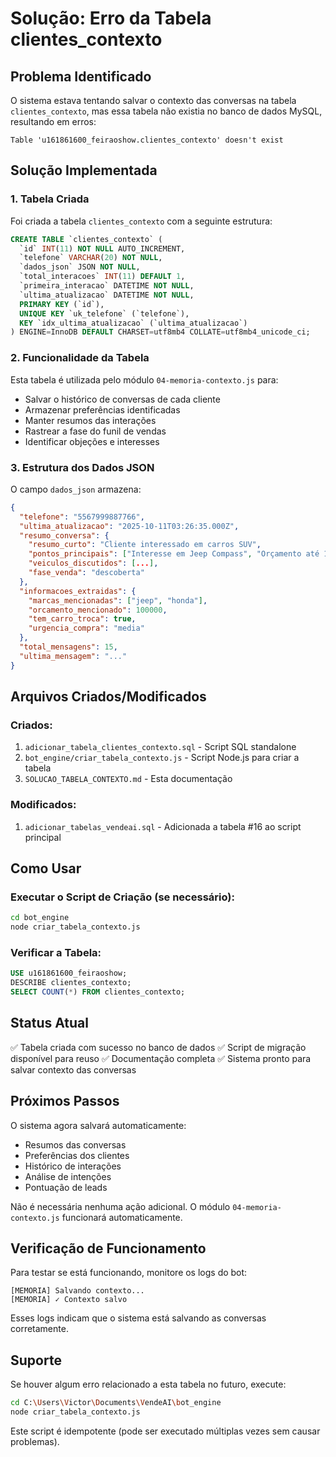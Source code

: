 # Solução: Erro da Tabela clientes_contexto

## Problema Identificado

O sistema estava tentando salvar o contexto das conversas na tabela `clientes_contexto`, mas essa tabela não existia no banco de dados MySQL, resultando em erros:

```
Table 'u161861600_feiraoshow.clientes_contexto' doesn't exist
```

## Solução Implementada

### 1. Tabela Criada

Foi criada a tabela `clientes_contexto` com a seguinte estrutura:

```sql
CREATE TABLE `clientes_contexto` (
  `id` INT(11) NOT NULL AUTO_INCREMENT,
  `telefone` VARCHAR(20) NOT NULL,
  `dados_json` JSON NOT NULL,
  `total_interacoes` INT(11) DEFAULT 1,
  `primeira_interacao` DATETIME NOT NULL,
  `ultima_atualizacao` DATETIME NOT NULL,
  PRIMARY KEY (`id`),
  UNIQUE KEY `uk_telefone` (`telefone`),
  KEY `idx_ultima_atualizacao` (`ultima_atualizacao`)
) ENGINE=InnoDB DEFAULT CHARSET=utf8mb4 COLLATE=utf8mb4_unicode_ci;
```

### 2. Funcionalidade da Tabela

Esta tabela é utilizada pelo módulo `04-memoria-contexto.js` para:

- Salvar o histórico de conversas de cada cliente
- Armazenar preferências identificadas
- Manter resumos das interações
- Rastrear a fase do funil de vendas
- Identificar objeções e interesses

### 3. Estrutura dos Dados JSON

O campo `dados_json` armazena:

```json
{
  "telefone": "5567999887766",
  "ultima_atualizacao": "2025-10-11T03:26:35.000Z",
  "resumo_conversa": {
    "resumo_curto": "Cliente interessado em carros SUV",
    "pontos_principais": ["Interesse em Jeep Compass", "Orçamento até 100k"],
    "veiculos_discutidos": [...],
    "fase_venda": "descoberta"
  },
  "informacoes_extraidas": {
    "marcas_mencionadas": ["jeep", "honda"],
    "orcamento_mencionado": 100000,
    "tem_carro_troca": true,
    "urgencia_compra": "media"
  },
  "total_mensagens": 15,
  "ultima_mensagem": "..."
}
```

## Arquivos Criados/Modificados

### Criados:
1. `adicionar_tabela_clientes_contexto.sql` - Script SQL standalone
2. `bot_engine/criar_tabela_contexto.js` - Script Node.js para criar a tabela
3. `SOLUCAO_TABELA_CONTEXTO.md` - Esta documentação

### Modificados:
1. `adicionar_tabelas_vendeai.sql` - Adicionada a tabela #16 ao script principal

## Como Usar

### Executar o Script de Criação (se necessário):

```bash
cd bot_engine
node criar_tabela_contexto.js
```

### Verificar a Tabela:

```sql
USE u161861600_feiraoshow;
DESCRIBE clientes_contexto;
SELECT COUNT(*) FROM clientes_contexto;
```

## Status Atual

✅ Tabela criada com sucesso no banco de dados
✅ Script de migração disponível para reuso
✅ Documentação completa
✅ Sistema pronto para salvar contexto das conversas

## Próximos Passos

O sistema agora salvará automaticamente:
- Resumos das conversas
- Preferências dos clientes
- Histórico de interações
- Análise de intenções
- Pontuação de leads

Não é necessária nenhuma ação adicional. O módulo `04-memoria-contexto.js` funcionará automaticamente.

## Verificação de Funcionamento

Para testar se está funcionando, monitore os logs do bot:

```
[MEMORIA] Salvando contexto...
[MEMORIA] ✓ Contexto salvo
```

Esses logs indicam que o sistema está salvando as conversas corretamente.

## Suporte

Se houver algum erro relacionado a esta tabela no futuro, execute:

```bash
cd C:\Users\Victor\Documents\VendeAI\bot_engine
node criar_tabela_contexto.js
```

Este script é idempotente (pode ser executado múltiplas vezes sem causar problemas).
